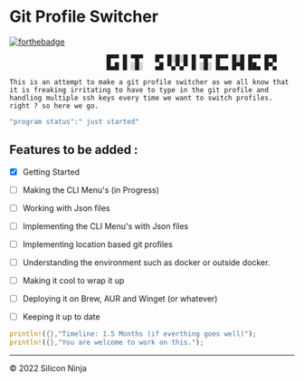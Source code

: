 # Git Profile Switcher

[![forthebadge](https://forthebadge.com/images/badges/made-with-rust.svg)](https://forthebadge.com)

```
                        █▀▀ █ ▀█▀   █▀ █░█░█ █ ▀█▀ █▀▀ █░█ █▀▀ █▀█
                        █▄█ █ ░█░   ▄█ ▀▄▀▄▀ █ ░█░ █▄▄ █▀█ ██▄ █▀▄   
```

```This is an attempt to make a git profile switcher as we all know that it is freaking irritating to have to type in the git profile and handling multiple ssh keys every time we want to switch profiles. right ? so here we go.```

```csharp
"program status":" just started"
```

## Features to be added :

- [x] Getting Started
- [ ] Making the CLI Menu's (in Progress)
- [ ] Working with Json files
- [ ] Implementing the CLI Menu's with Json files
- [ ] Implementing location based git profiles
- [ ] Understanding the environment such as docker or outside docker.
- [ ] Making it cool to wrap it up
- [ ] Deploying it on Brew, AUR and Winget (or whatever)
- [ ] Keeping it up to date



```rust
println!({},"Timeline: 1.5 Months (if everthing goes well)"); 
println!({},"You are welcome to work on this."); 
```

----
© 2022 Silicon Ninja

